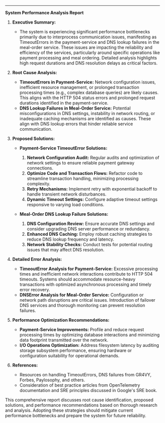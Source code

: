---

**System Performance Analysis Report**

1. **Executive Summary:**
   - The system is experiencing significant performance bottlenecks primarily due to interprocess communication issues, manifesting as TimeoutErrors in the payment-service and DNS lookup failures in the meal-order service. These issues are impacting the reliability and efficiency of the services, particularly around specific operations like payment processing and meal ordering. Detailed analysis highlights high request durations and DNS resolution delays as critical factors.

2. **Root Cause Analysis:**
   - **TimeoutErrors in Payment-Service:** Network configuration issues, inefficient resource management, or prolonged transaction processing times (e.g., complex database queries) are likely causes. This aligns with the HTTP 504 status errors and prolonged request durations identified in the payment-service.
   - **DNS Lookup Failures in Meal-Order Service:** Potential misconfigurations in DNS settings, instability in network routing, or inadequate caching mechanisms are identified as causes. These align with DNS lookup errors that hinder reliable service communication.

3. **Proposed Solutions:**
   - **Payment-Service TimeoutError Solutions:**
     1. **Network Configuration Audit:** Regular audits and optimization of network settings to ensure reliable payment gateway connections.
     2. **Optimize Code and Transaction Flows:** Refactor code to streamline transaction handling, minimizing processing complexity.
     3. **Retry Mechanisms:** Implement retry with exponential backoff to handle transient network disturbances.
     4. **Dynamic Timeout Settings:** Configure adaptive timeout settings responsive to varying load conditions.

   - **Meal-Order DNS Lookup Failure Solutions:**
     1. **DNS Configuration Review:** Ensure accurate DNS settings and consider upgrading DNS server performance or redundancy.
     2. **Enhanced DNS Caching:** Employ robust caching strategies to reduce DNS lookup frequency and latency.
     3. **Network Stability Checks:** Conduct tests for potential routing issues that may affect DNS resolution.

4. **Detailed Error Analysis:**
   - **TimeoutError Analysis for Payment-Service:** Excessive processing times and inefficient network interactions contribute to HTTP 504 timeouts. Systems should accommodate resource-heavy transactions with optimized asynchronous processing and timely error recovery.
   - **DNSError Analysis for Meal-Order Service:** Configuration or network path disruptions are critical issues. Introduction of failover DNS services and thorough monitoring can prevent resolution failures.

5. **Performance Optimization Recommendations:**
   - **Payment-Service Improvements:** Profile and reduce request processing times by optimizing database interactions and minimizing data footprint transmitted over the network.
   - **I/O Operations Optimization:** Address filesystem latency by auditing storage subsystem performance, ensuring hardware or configuration suitability for operational demands.

6. **References:**
   - Resources on handling TimeoutErrors, DNS failures from GR4VY, Forbes, Paylosophy, and others.
   - Consideration of best practice articles from OpenTelemetry documentation and SRE principles discussed in Google's SRE book.

This comprehensive report discusses root cause identification, proposed solutions, and performance recommendations based on thorough research and analysis. Adopting these strategies should mitigate current performance bottlenecks and prepare the system for future reliability.